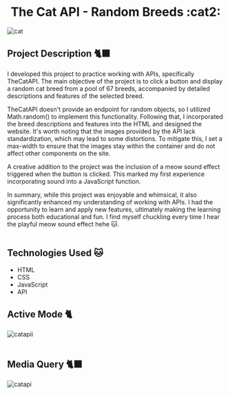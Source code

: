<h1 align="center">The Cat API - Random Breeds :cat2:</h1>

![cat](https://github.com/Isis-gsantos/TheCatApi-Random-Breeds/assets/142533840/bb6c89c2-b7ff-4e9c-8024-fb05dd228170)
<br>

## Project Description :black_cat:
I developed this project to practice working with APIs, specifically TheCatAPI. The main objective of the project is to click a button and display a random cat breed from a pool of 67 breeds, accompanied by detailed descriptions and features of the selected breed.

TheCatAPI doesn't provide an endpoint for random objects, so I utilized Math.random() to implement this functionality. Following that, I incorporated the breed descriptions and features into the HTML and designed the website. It's worth noting that the images provided by the API lack standardization, which may lead to some distortions. To mitigate this, I set a max-width to ensure that the images stay within the container and do not affect other components on the site.

A creative addition to the project was the inclusion of a meow sound effect triggered when the button is clicked. This marked my first experience incorporating sound into a JavaScript function.

In summary, while this project was enjoyable and whimsical, it also significantly enhanced my understanding of working with APIs. I had the opportunity to learn and apply new features, ultimately making the learning process both educational and fun. I find myself chuckling every time I hear the playful meow sound effect hehe 🐱.
<br> <br>

## Technologies Used :cat:
- HTML
- CSS
- JavaScript
- API

## Active Mode :cat2:
![catapii](https://github.com/Isis-gsantos/TheCatApi-Random-Breeds/assets/142533840/99d976cd-88c1-4819-a189-bd9196ccc8a2)
<br><br>

## Media Query :black_cat:
![catapi](https://github.com/Isis-gsantos/TheCatApi-Random-Breeds/assets/142533840/5baa9afd-99d6-454e-99c7-60996002fa0d)
